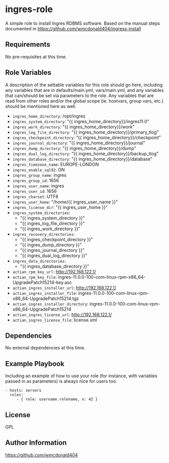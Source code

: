 ingres-role
=========

A simple role to install Ingres RDBMS software. Based on the manual steps documented in https://github.com/wmcdonald404/ingress-install

Requirements
------------
No pre-requisites at this time.

Role Variables
--------------
A description of the settable variables for this role should go here, including any variables that are in defaults/main.yml, vars/main.yml, and any variables that can/should be set via parameters to the role. Any variables that are read from other roles and/or the global scope (ie. hostvars, group vars, etc.) should be mentioned here as well.

* `ingres_home_directory`: /opt/ingres
* `ingres_system_directory`: "{{ ingres_home_directory}}/ingres11.0"
* `ingres_work_directory`: "{{ ingres_home_directory}}/work"
* `ingres_log_file_directory`: "{{ ingres_home_directory}}/primary_tlog"
* `ingres_checkpoint_directory`: "{{ ingres_home_directory}}/checkpoint"
* `ingres_journal_directory`: "{{ ingres_home_directory}}/journal"
* `ingres_dump_directory`: "{{ ingres_home_directory}}/dump"
* `ingres_dual_log_directory`: "{{ ingres_home_directory}}/backup_tlog"
* `ingres_database_directory`: "{{ ingres_home_directory}}/database"
* `ingres_timezone_name`: EUROPE-LONDON
* `ingres_enable_sql92`: ON
* `ingres_group_name`: ingres
* `ingres_group_id`: 1656
* `ingres_user_name`: ingres
* `ingres_user_id`: 1656
* `ingres_charset`: UTF8
* `ingres_user_home`: "/home/{{ ingres_user_name }}"
* `ingres_license_dir`: "{{ ingres_user_home }}"
* `ingres_system_directories`:
  - "{{ ingres_system_directory }}"
  - "{{ ingres_log_file_directory }}"
  - "{{ ingres_work_directory }}"
* `ingres_recovery_directories`:
  - "{{ ingres_checkpoint_directory }}"
  - "{{ ingres_dump_directory }}"
  - "{{ ingres_journal_directory }}"
  - "{{ ingres_dual_log_directory }}"
* `ingres_data_directories`:
  - "{{ ingres_database_directory }}"
* `actian_rpm_key_url`: http://192.168.122.1/
* `actian_rpm_key_file`: ingres-11.0.0-100-com-linux-rpm-x86_64-UpgradePatch15214-key.asc
* `actian_ingres_installer_url`: http://192.168.122.1/
* `actian_ingres_installer_file`: ingres-11.0.0-100-com-linux-rpm-x86_64-UpgradePatch15214.tgz
* `actian_ingres_installer_directory`: ingres-11.0.0-100-com-linux-rpm-x86_64-UpgradePatch15214
* `actian_ingres_license_url`: http://192.168.122.1/
* `actian_ingres_license_file`: license.xml


Dependencies
------------

No external dependencies at this time.

Example Playbook
----------------

Including an example of how to use your role (for instance, with variables passed in as parameters) is always nice for users too:

    - hosts: servers
      roles:
         - { role: username.rolename, x: 42 }

License
-------

GPL

Author Information
------------------

https://github.com/wmcdonald404
